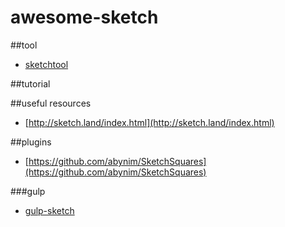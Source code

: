 # awesome-sketch

##tool
- [sketchtool](http://bohemiancoding.com/sketch/tool/)

##tutorial

##useful resources
- [http://sketch.land/index.html](http://sketch.land/index.html)

##plugins
- [https://github.com/abynim/SketchSquares](https://github.com/abynim/SketchSquares)

###gulp
- [gulp-sketch](https://github.com/cognitom/gulp-sketch)
